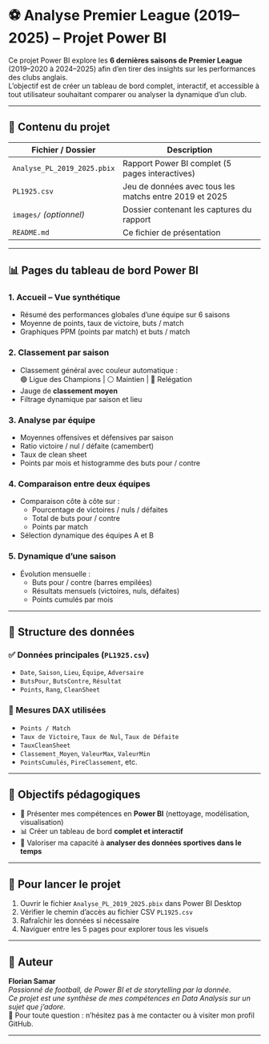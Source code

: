 # ⚽️ Analyse Premier League (2019–2025) – Projet Power BI

Ce projet Power BI explore les **6 dernières saisons de Premier League** (2019–2020 à 2024–2025) afin d’en tirer des insights sur les performances des clubs anglais.  
L’objectif est de créer un tableau de bord complet, interactif, et accessible à tout utilisateur souhaitant comparer ou analyser la dynamique d’un club.

---

## 📁 Contenu du projet

| Fichier / Dossier                      | Description                                                       |
|----------------------------------------|-------------------------------------------------------------------|
| `Analyse_PL_2019_2025.pbix`            | Rapport Power BI complet (5 pages interactives)                  |
| `PL1925.csv`                           | Jeu de données avec tous les matchs entre 2019 et 2025           |
| `images/` *(optionnel)*                | Dossier contenant les captures du rapport                        |
| `README.md`                            | Ce fichier de présentation                                       |

---

## 📊 Pages du tableau de bord Power BI

### 1. **Accueil – Vue synthétique**
- Résumé des performances globales d’une équipe sur 6 saisons
- Moyenne de points, taux de victoire, buts / match
- Graphiques PPM (points par match) et buts / match

### 2. **Classement par saison**
- Classement général avec couleur automatique :  
  🟢 Ligue des Champions | ⚪ Maintien | 🔴 Relégation
- Jauge de **classement moyen**
- Filtrage dynamique par saison et lieu

### 3. **Analyse par équipe**
- Moyennes offensives et défensives par saison
- Ratio victoire / nul / défaite (camembert)
- Taux de clean sheet
- Points par mois et histogramme des buts pour / contre

### 4. **Comparaison entre deux équipes**
- Comparaison côte à côte sur :
  - Pourcentage de victoires / nuls / défaites
  - Total de buts pour / contre
  - Points par match
- Sélection dynamique des équipes A et B

### 5. **Dynamique d’une saison**
- Évolution mensuelle :
  - Buts pour / contre (barres empilées)
  - Résultats mensuels (victoires, nuls, défaites)
  - Points cumulés par mois

---

## 🧾 Structure des données

### ✅ Données principales (`PL1925.csv`)
- `Date`, `Saison`, `Lieu`, `Équipe`, `Adversaire`
- `ButsPour`, `ButsContre`, `Résultat`
- `Points`, `Rang`, `CleanSheet`

### 🧠 Mesures DAX utilisées
- `Points / Match`
- `Taux de Victoire`, `Taux de Nul`, `Taux de Défaite`
- `TauxCleanSheet`
- `Classement_Moyen`, `ValeurMax`, `ValeurMin`
- `PointsCumulés`, `PireClassement`, etc.

---

## 🧠 Objectifs pédagogiques

- 🎯 Présenter mes compétences en **Power BI** (nettoyage, modélisation, visualisation)
- 📊 Créer un tableau de bord **complet et interactif**
- 🧠 Valoriser ma capacité à **analyser des données sportives dans le temps**

---

## 📎 Pour lancer le projet

1. Ouvrir le fichier `Analyse_PL_2019_2025.pbix` dans Power BI Desktop  
2. Vérifier le chemin d’accès au fichier CSV `PL1925.csv`  
3. Rafraîchir les données si nécessaire  
4. Naviguer entre les 5 pages pour explorer tous les visuels

---

## 🧵 Auteur

**Florian Samar**  
*Passionné de football, de Power BI et de storytelling par la donnée.  
Ce projet est une synthèse de mes compétences en Data Analysis sur un sujet que j’adore.*  
📍 Pour toute question : n’hésitez pas à me contacter ou à visiter mon profil GitHub.

---
